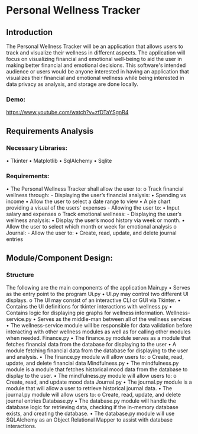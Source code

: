# Personal Wellness Tracker

## Introduction
The Personal Wellness Tracker will be an application that allows users to track and visualize their wellness in different aspects. The application will focus on visualizing financial and emotional well-being to aid the user in making better financial and emotional decisions.
This software's intended audience or users would be anyone interested in having an application that visualizes their financial and emotional wellness while being interested in data privacy as analysis, and storage are done locally. 

### Demo:
https://www.youtube.com/watch?v=zfDTaYSgnR4
## Requirements Analysis
### Necessary Libraries:
•	Tkinter 
•	Matplotlib
•	SqlAlchemy
•	Sqlite

### Requirements:
•	The Personal Wellness Tracker shall allow the user to:
  o	Track financial wellness through:
    -	Displaying the user’s financial analysis:
      •	Spending vs income
      •	Allow the user to select a date range to view
      •	A pie chart providing a visual of the users' expenses
    -	Allowing the user to:
      •	Input salary and expenses
  o	Track emotional wellness:
    -	Displaying the user’s wellness analysis:
      •	Display the user’s mood history via week or month.
      •	Allow the user to select which month or week for emotional analysis
  o	Journal:
    -	Allow the user to:
      •	Create, read, update, and delete journal entries
## Module/Component Design:
  ### Structure
  The following are the main components of the application
  Main.py
    •	Serves as the entry point to the program
  Ui.py
    •	UI.py may control two different UI displays.
      o	The UI may consist of an interactive CLI or GUI via Tkinter.
    •	Contains the UI definitions for tkinter interactions with wellness.py
    •	Contains logic for displaying pie graphs for wellness information.
  Wellness-service.py
    •	Serves as the middle-man between all of the wellness services
    •	The wellness-service module will be responsible for data validation before interacting with other wellness modules as well as for calling other modules when needed.
  Finance.py
    •	The finance.py module serves as a module that fetches financial data from the database for displaying to the user
    •	A module fetching financial data from the database for displaying to the user and analysis.
    •	The finance.py module will allow users to:
      o	Create, read, update, and delete financial data
  Mindfulness.py
    •	The mindfulness.py module is a module that fetches historical mood data from the database to display to the user. 
    •	The mindfulness.py module will allow users to:
      o	Create, read, and update mood data
  Journal.py
    •	The journal.py module is a module that will allow a user to retrieve historical journal data.
    •	The journal.py module will allow users to:
      o	Create, read, update, and delete journal entries
  Database.py
    •	The database.py module will handle the database logic for retrieving data, checking if the in-memory database exists, and creating the database. 
    •	The database.py module will use SQLAlchemy as an Object Relational Mapper to assist with database interactions.
